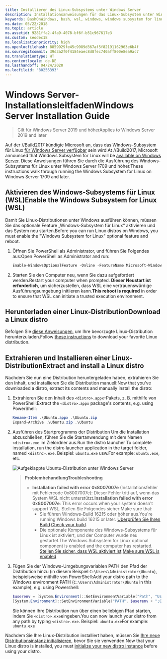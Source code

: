 ```yaml
---
title: Installieren des Linux-Subsystems unter Windows Server
description: Installationsanweisungen für das Linux-Subsystem unter Windows Server.
keywords: BashOnWindows, bash, wsl, windows, windows subsystem for linux, windowssubsystem, ubuntu, windows server
ms.date: 05/22/2018
ms.topic: article
ms.assetid: 9281ffa2-4fa9-4078-bf6f-b51c967617e3
ms.custom: seodec18
ms.localizationpriority: high
ms.openlocfilehash: 8859929fe45c9989d367af5f82191162963e6b4f
ms.sourcegitcommit: 39d3a2f0f4184eaec8d8fec740aff800e8ea9ac7
ms.translationtype: HT
ms.contentlocale: de-DE
ms.lasthandoff: 04/24/2020
ms.locfileid: "80256393"
---
```

# <a name="windows-server-installation-guide"></a><span data-ttu-id="2eabf-104">Windows Server-Installationsleitfaden</span><span class="sxs-lookup"><span data-stu-id="2eabf-104">Windows Server Installation Guide</span></span>

> <span data-ttu-id="2eabf-105">Gilt für Windows Server 2019 und höher</span><span class="sxs-lookup"><span data-stu-id="2eabf-105">Applies to Windows Server 2019 and later</span></span>

<span data-ttu-id="2eabf-106">Auf der //Build2017 kündigte Microsoft an, dass das Windows-Subsystem für Linux [für Windows Server verfügbar](https://blogs.technet.microsoft.com/hybridcloud/2017/05/10/windows-server-for-developers-news-from-microsoft-build-2017/) sein wird.</span><span class="sxs-lookup"><span data-stu-id="2eabf-106">At //Build2017, Microsoft announced that Windows Subsystem for Linux will be [available on Windows Server](https://blogs.technet.microsoft.com/hybridcloud/2017/05/10/windows-server-for-developers-news-from-microsoft-build-2017/).</span></span>  <span data-ttu-id="2eabf-107">Diese Anweisungen führen Sie durch die Ausführung des Windows-Subsystems für Linux unter Windows Server 1709 und höher.</span><span class="sxs-lookup"><span data-stu-id="2eabf-107">These instructions walk through running the Windows Subsystem for Linux on Windows Server 1709 and later.</span></span>

## <a name="enable-the-windows-subsystem-for-linux-wsl"></a><span data-ttu-id="2eabf-108">Aktivieren des Windows-Subsystems für Linux (WSL)</span><span class="sxs-lookup"><span data-stu-id="2eabf-108">Enable the Windows Subsystem for Linux (WSL)</span></span>

<span data-ttu-id="2eabf-109">Damit Sie Linux-Distributionen unter Windows ausführen können, müssen Sie das optionale Feature „Windows-Subsystem für Linux“ aktivieren und das System neu starten.</span><span class="sxs-lookup"><span data-stu-id="2eabf-109">Before you can run Linux distros on Windows, you must enable the "Windows Subsystem for Linux" optional feature and reboot.</span></span>

1. <span data-ttu-id="2eabf-110">Öffnen Sie PowerShell als Administrator, und führen Sie Folgendes aus:</span><span class="sxs-lookup"><span data-stu-id="2eabf-110">Open PowerShell as Administrator and run:</span></span>
    ```powershell
    Enable-WindowsOptionalFeature -Online -FeatureName Microsoft-Windows-Subsystem-Linux
    ```

2. <span data-ttu-id="2eabf-111">Starten Sie den Computer neu, wenn Sie dazu aufgefordert werden.</span><span class="sxs-lookup"><span data-stu-id="2eabf-111">Restart your computer when prompted.</span></span> <span data-ttu-id="2eabf-112">**Dieser Neustart ist erforderlich**, um sicherzustellen, dass WSL eine vertrauenswürdige Ausführungsumgebung initiieren kann.</span><span class="sxs-lookup"><span data-stu-id="2eabf-112">**This reboot is required** in order to ensure that WSL can initiate a trusted execution environment.</span></span>

## <a name="download-a-linux-distro"></a><span data-ttu-id="2eabf-113">Herunterladen einer Linux-Distribution</span><span class="sxs-lookup"><span data-stu-id="2eabf-113">Download a Linux distro</span></span>

<span data-ttu-id="2eabf-114">Befolgen Sie [diese Anweisungen](install-manual.md), um Ihre bevorzugte Linux-Distribution herunterzuladen.</span><span class="sxs-lookup"><span data-stu-id="2eabf-114">Follow [these instructions](install-manual.md) to download your favorite Linux distribution.</span></span>

## <a name="extract-and-install-a-linux-distro"></a><span data-ttu-id="2eabf-115">Extrahieren und Installieren einer Linux-Distribution</span><span class="sxs-lookup"><span data-stu-id="2eabf-115">Extract and install a Linux distro</span></span>
<span data-ttu-id="2eabf-116">Nachdem Sie nun eine Distribution heruntergeladen haben, extrahieren Sie den Inhalt, und installieren Sie die Distribution manuell:</span><span class="sxs-lookup"><span data-stu-id="2eabf-116">Now that you've downloaded a distro, extract its contents and manually install the distro:</span></span>

1. <span data-ttu-id="2eabf-117">Extrahieren Sie den Inhalt des `<distro>.appx`-Pakets, z. B. mithilfe von PowerShell:</span><span class="sxs-lookup"><span data-stu-id="2eabf-117">Extract the `<distro>.appx` package's contents, e.g. using PowerShell:</span></span>

    ```powershell
    Rename-Item .\Ubuntu.appx .\Ubuntu.zip
    Expand-Archive .\Ubuntu.zip .\Ubuntu
    ```

2. <span data-ttu-id="2eabf-118">Ausführen des Startprogramms der Distribution Um die Installation abzuschließen, führen Sie die Startanwendung mit dem Namen `<distro>.exe` im Zielordner aus.</span><span class="sxs-lookup"><span data-stu-id="2eabf-118">Run the distro launcher To complete installation, run the distro launcher application in the target folder, named `<distro>.exe`.</span></span> <span data-ttu-id="2eabf-119">Beispiel: `ubuntu.exe` usw.</span><span class="sxs-lookup"><span data-stu-id="2eabf-119">For example: `ubuntu.exe`, etc.</span></span>

    ![Aufgeklappte Ubuntu-Distribution unter Windows Server](media/server-appx-expand.png)

    > <span data-ttu-id="2eabf-121">**Problembehandlung**</span><span class="sxs-lookup"><span data-stu-id="2eabf-121">**Troubleshooting**</span></span>
    > * <span data-ttu-id="2eabf-122">**Installation failed with error 0x8007007e** (Installationsfehler mit Fehlercode 0x8007007e): Dieser Fehler tritt auf, wenn das System WSL nicht unterstützt.</span><span class="sxs-lookup"><span data-stu-id="2eabf-122">**Installation failed with error 0x8007007e**: This error occurs when your system doesn't support WSL.</span></span> <span data-ttu-id="2eabf-123">Stellen Sie Folgendes sicher:</span><span class="sxs-lookup"><span data-stu-id="2eabf-123">Make sure that:</span></span>
    >   * <span data-ttu-id="2eabf-124">Sie führen Windows-Build 16215 oder höher aus.</span><span class="sxs-lookup"><span data-stu-id="2eabf-124">You're running Windows build 16215 or later.</span></span> <span data-ttu-id="2eabf-125">[Überprüfen Sie Ihren Build](troubleshooting.md#check-your-build-number).</span><span class="sxs-lookup"><span data-stu-id="2eabf-125">[Check your build](troubleshooting.md#check-your-build-number).</span></span>
    >   * <span data-ttu-id="2eabf-126">Die optionale Komponente des Windows-Subsystems für Linux ist aktiviert, und der Computer wurde neu gestartet.</span><span class="sxs-lookup"><span data-stu-id="2eabf-126">The Windows Subsystem for Linux optional component is enabled and the computer has restarted.</span></span>  <span data-ttu-id="2eabf-127">[Stellen Sie sicher, dass WSL aktiviert ist](troubleshooting.md#confirm-wsl-is-enabled).</span><span class="sxs-lookup"><span data-stu-id="2eabf-127">[Make sure WSL is enabled](troubleshooting.md#confirm-wsl-is-enabled).</span></span>
    
3. <span data-ttu-id="2eabf-128">Fügen Sie der Windows-Umgebungsvariablen PATH den Pfad der Distribution hinzu (in diesem Beispiel `C:\Users\Administrator\Ubuntu`), beispielsweise mithilfe von PowerShell:</span><span class="sxs-lookup"><span data-stu-id="2eabf-128">Add your distro path to the Windows environment PATH (`C:\Users\Administrator\Ubuntu` in this example), e.g. using Powershell:</span></span>
        
    ```powershell
    $userenv = [System.Environment]::GetEnvironmentVariable("Path", "User")
    [System.Environment]::SetEnvironmentVariable("PATH", $userenv + ";C:\Users\Administrator\Ubuntu", "User")
    ```
    <span data-ttu-id="2eabf-129">Sie können Ihre Distribution nun über einen beliebigen Pfad starten, indem Sie `<distro>.exe`eingeben.</span><span class="sxs-lookup"><span data-stu-id="2eabf-129">You can now launch your distro from any path by typing `<distro>.exe`.</span></span> <span data-ttu-id="2eabf-130">Beispiel: `ubuntu.exe`</span><span class="sxs-lookup"><span data-stu-id="2eabf-130">For example: `ubuntu.exe`</span></span>

<span data-ttu-id="2eabf-131">Nachdem Sie Ihre Linux-Distribution installiert haben, müssen Sie [Ihre neue Distributionsinstanz initialisieren](initialize-distro.md), bevor Sie sie verwenden.</span><span class="sxs-lookup"><span data-stu-id="2eabf-131">Now that your Linux distro is installed, you must [initialize your new distro instance](initialize-distro.md) before using your distro.</span></span>
